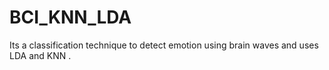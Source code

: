 # BCI_KNN_LDA
Its a classification  technique to detect emotion using brain waves and uses LDA and KNN . 
